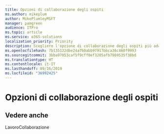 ```yaml
---
title: Opzioni di collaborazione degli ospiti
ms.author: mikeplum
author: MikePlumleyMSFT
manager: pamgreen
audience: ITPro
ms.topic: article
ms.service: o365-solutions
localization_priority: Priority
description: Scegliere l'opzione di collaborazione degli ospiti più adatta alla propria organizzazione.
ms.openlocfilehash: 7b135122dbe24a7b0abb97917bbca36c460f9993
ms.sourcegitcommit: 3bba97053caf5f9cff0ef3205afb7869535f38bd
ms.translationtype: HT
ms.contentlocale: it-IT
ms.lasthandoff: 09/16/2019
ms.locfileid: "36992425"
---
```

# <a name="guest-collaboration-options"></a>Opzioni di collaborazione degli ospiti

## <a name="see-also"></a>Vedere anche

LavoroCollaborazione